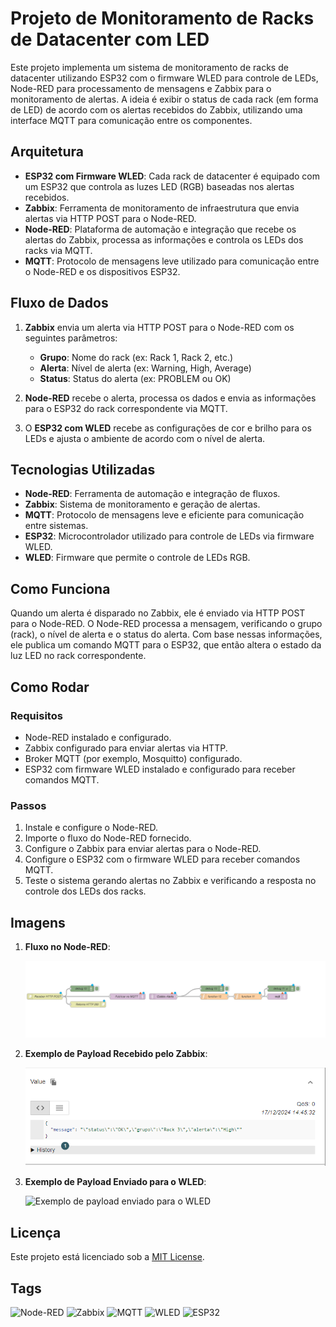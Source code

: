 # Projeto de Monitoramento de Racks de Datacenter com LED

Este projeto implementa um sistema de monitoramento de racks de datacenter utilizando ESP32 com o firmware WLED para controle de LEDs, Node-RED para processamento de mensagens e Zabbix para o monitoramento de alertas. A ideia é exibir o status de cada rack (em forma de LED) de acordo com os alertas recebidos do Zabbix, utilizando uma interface MQTT para comunicação entre os componentes.

## Arquitetura

- **ESP32 com Firmware WLED**: Cada rack de datacenter é equipado com um ESP32 que controla as luzes LED (RGB) baseadas nos alertas recebidos.
- **Zabbix**: Ferramenta de monitoramento de infraestrutura que envia alertas via HTTP POST para o Node-RED.
- **Node-RED**: Plataforma de automação e integração que recebe os alertas do Zabbix, processa as informações e controla os LEDs dos racks via MQTT.
- **MQTT**: Protocolo de mensagens leve utilizado para comunicação entre o Node-RED e os dispositivos ESP32.

## Fluxo de Dados

1. **Zabbix** envia um alerta via HTTP POST para o Node-RED com os seguintes parâmetros:
    - **Grupo**: Nome do rack (ex: Rack 1, Rack 2, etc.)
    - **Alerta**: Nível de alerta (ex: Warning, High, Average)
    - **Status**: Status do alerta (ex: PROBLEM ou OK)

2. **Node-RED** recebe o alerta, processa os dados e envia as informações para o ESP32 do rack correspondente via MQTT.
3. O **ESP32 com WLED** recebe as configurações de cor e brilho para os LEDs e ajusta o ambiente de acordo com o nível de alerta.

## Tecnologias Utilizadas

- **Node-RED**: Ferramenta de automação e integração de fluxos.
- **Zabbix**: Sistema de monitoramento e geração de alertas.
- **MQTT**: Protocolo de mensagens leve e eficiente para comunicação entre sistemas.
- **ESP32**: Microcontrolador utilizado para controle de LEDs via firmware WLED.
- **WLED**: Firmware que permite o controle de LEDs RGB.

## Como Funciona

Quando um alerta é disparado no Zabbix, ele é enviado via HTTP POST para o Node-RED. O Node-RED processa a mensagem, verificando o grupo (rack), o nível de alerta e o status do alerta. Com base nessas informações, ele publica um comando MQTT para o ESP32, que então altera o estado da luz LED no rack correspondente.

## Como Rodar

### Requisitos

- Node-RED instalado e configurado.
- Zabbix configurado para enviar alertas via HTTP.
- Broker MQTT (por exemplo, Mosquitto) configurado.
- ESP32 com firmware WLED instalado e configurado para receber comandos MQTT.

### Passos

1. Instale e configure o Node-RED.
2. Importe o fluxo do Node-RED fornecido.
3. Configure o Zabbix para enviar alertas para o Node-RED.
4. Configure o ESP32 com o firmware WLED para receber comandos MQTT.
5. Teste o sistema gerando alertas no Zabbix e verificando a resposta no controle dos LEDs dos racks.

## Imagens

1. **Fluxo no Node-RED**: 

   ![Tela do Node-RED com os fluxos](Assets/Node-red.png)

2. **Exemplo de Payload Recebido pelo Zabbix**:

   ![Exemplo de payload recebida pelo Zabbix](Assets/Payload%20Recebida.png)

3. **Exemplo de Payload Enviado para o WLED**:

   ![Exemplo de payload enviado para o WLED](Assets/Payload_Enviado.png)

## Licença

Este projeto está licenciado sob a [MIT License](LICENSE).

## Tags

![Node-RED](https://img.shields.io/badge/Node--RED-8F5C5C?logo=node-red&logoColor=white&style=flat-square) 
![Zabbix](https://img.shields.io/badge/Zabbix-DC143C?logo=zabbix&logoColor=white&style=flat-square) 
![MQTT](https://img.shields.io/badge/MQTT-FFB6C1?logo=MQTT&logoColor=white&style=flat-square)
![WLED](https://img.shields.io/badge/WLED-4B8B9B?logo=wled&logoColor=white&style=flat-square)
![ESP32](https://img.shields.io/badge/ESP32-FF6F61?logo=esp32&logoColor=white&style=flat-square)
